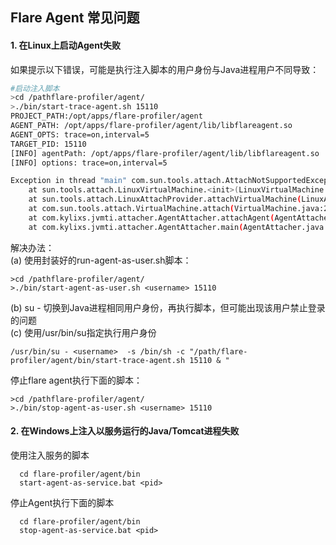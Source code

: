 ## Flare Agent 常见问题

#### 1. 在Linux上启动Agent失败
如果提示以下错误，可能是执行注入脚本的用户身份与Java进程用户不同导致：
```bash
#启动注入脚本
>cd /pathflare-profiler/agent/
>./bin/start-trace-agent.sh 15110
PROJECT_PATH:/opt/apps/flare-profiler/agent
AGENT_PATH: /opt/apps/flare-profiler/agent/lib/libflareagent.so
AGENT_OPTS: trace=on,interval=5
TARGET_PID: 15110
[INFO] agentPath: /opt/apps/flare-profiler/agent/lib/libflareagent.so
[INFO] options: trace=on,interval=5

Exception in thread "main" com.sun.tools.attach.AttachNotSupportedException: Unable to open socket file: target process not responding or HotSpot VM not loaded
	at sun.tools.attach.LinuxVirtualMachine.<init>(LinuxVirtualMachine.java:106)
	at sun.tools.attach.LinuxAttachProvider.attachVirtualMachine(LinuxAttachProvider.java:78)
	at com.sun.tools.attach.VirtualMachine.attach(VirtualMachine.java:250)
	at com.kylixs.jvmti.attacher.AgentAttacher.attachAgent(AgentAttacher.java:27)
	at com.kylixs.jvmti.attacher.AgentAttacher.main(AgentAttacher.java:72)
```
解决办法：  
(a) 使用封装好的run-agent-as-user.sh脚本：
```
>cd /pathflare-profiler/agent/
>./bin/start-agent-as-user.sh <username> 15110

```
(b) su - <user> 切换到Java进程相同用户身份，再执行脚本，但可能出现该用户禁止登录的问题  
(c) 使用/usr/bin/su指定执行用户身份
```
/usr/bin/su - <username>  -s /bin/sh -c "/path/flare-profiler/agent/bin/start-trace-agent.sh 15110 & "
```

停止flare agent执行下面的脚本：
```
>cd /pathflare-profiler/agent/
>./bin/stop-agent-as-user.sh <username> 15110
```


#### 2. 在Windows上注入以服务运行的Java/Tomcat进程失败  
使用注入服务的脚本  
```
  cd flare-profiler/agent/bin
  start-agent-as-service.bat <pid>
```
停止Agent执行下面的脚本   
```
  cd flare-profiler/agent/bin
  stop-agent-as-service.bat <pid>
```


